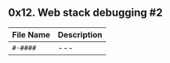 ## 0x12. Web stack debugging #2

| File Name | Description     |
| ------------ | ------------    |
| `#-####` | --- |
